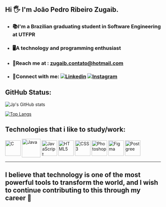 ## Hi 🖐️ I'm João Pedro Ribeiro Zugaib.

* ### 📚I'm a Brazilian graduating student in Software Engineering at UTFPR
* ### 🖥️A technology and programming enthusiast
* ### 📧Reach me at : zugaib.contato@hotmail.com

* ### 📲Connect with me: [![Linkedin](https://img.shields.io/badge/LinkedIn-0077B5?style=for-the-badge&logo=linkedin&logoColor=white)](https://www.linkedin.com/in/joaopedrorzugaib/) [![Instagram](https://img.shields.io/badge/Instagram-E4405F?style=for-the-badge&logo=instagram&logoColor=white)](https://instagram.com/joaopedro.rz)

## GitHub Status:

![Jp's GitHub stats](https://github-readme-stats.vercel.app/api?username=joaopedro-rz&show_icons=true&theme=tokyonight)

[![Top Langs](https://github-readme-stats.vercel.app/api/top-langs/?username=joaopedro-rz&layout=compact&theme=tokyonight)](https://github.com/anuraghazra/github-readme-stats)

## Technologies that i like to study/work: 

<div style="display: inline_block">
<img align="center" alt ="C" height="50" width="50" <img src="https://cdn.jsdelivr.net/gh/devicons/devicon/icons/c/c-original.svg" />
<img align="center" alt ="Java" height="60" width="60" <img src="https://cdn.jsdelivr.net/gh/devicons/devicon/icons/java/java-original-wordmark.svg" />
<img align="center" alt ="JavaScript" height="50" width="50"<img src="https://cdn.jsdelivr.net/gh/devicons/devicon/icons/javascript/javascript-original.svg"/>
<img align="center" alt ="HTML5" height="50" width="50" <img src="https://cdn.jsdelivr.net/gh/devicons/devicon/icons/html5/html5-original.svg" />
<img align="center" alt ="CSS3" height="50" width="50" <img src="https://cdn.jsdelivr.net/gh/devicons/devicon/icons/css3/css3-original.svg" />
<img align="center" alt ="Photoshop" height="50" width="50" <img src="https://cdn.jsdelivr.net/gh/devicons/devicon/icons/photoshop/photoshop-line.svg" />
<img align="center" alt ="Figma" height="50" width="50" <img src="https://cdn.jsdelivr.net/gh/devicons/devicon/icons/figma/figma-original.svg" />
<img align="center" alt ="Postgree" height="50" width="50" <img src="https://cdn.jsdelivr.net/gh/devicons/devicon/icons/postgresql/postgresql-original.svg" />
</div>


---
## I believe that technology is one of the most powerful tools to transform the world, and I wish to continue contributing to this through my career 💭
